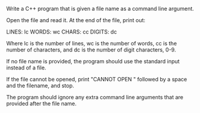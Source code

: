 Write a C++ program that is given a file name as a command line argument.

Open the file and read it. At the end of the file, print out:

LINES: lc
WORDS: wc
CHARS: cc
DIGITS: dc

Where lc is the number of lines, wc is the number of words, cc is the number of characters, and dc is the number of digit characters, 0-9.

If no file name is provided, the program should use the standard input instead of a file.

If the file cannot be opened, print "CANNOT OPEN " followed by a space and the filename, and stop.

The program should ignore any extra command line arguments that are provided after the file name.
